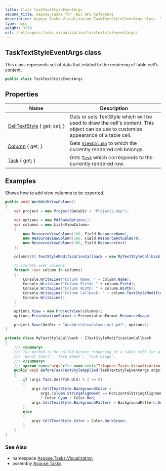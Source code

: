 ```yaml
---
title: Class TaskTextStyleEventArgs
second_title: Aspose.Tasks for .NET API Reference
description: Aspose.Tasks.Visualization.TaskTextStyleEventArgs class. This class represents set of data that related to the rendering of table cells content
type: docs
weight: 3280
url: /net/aspose.tasks.visualization/tasktextstyleeventargs/
---
```

## TaskTextStyleEventArgs class

This class represents set of data that related to the rendering of table cell's content.

```csharp
public class TaskTextStyleEventArgs
```

## Properties

| Name | Description |
| --- | --- |
| [CellTextStyle](../../aspose.tasks.visualization/tasktextstyleeventargs/celltextstyle/) { get; set; } | Gets or sets TextStyle which will be used to draw the cell's content. This object can be use to customize appearance of a table cell. |
| [Column](../../aspose.tasks.visualization/tasktextstyleeventargs/column/) { get; } | Gets [`ViewColumn`](../viewcolumn/) to which the currently rendered cell belongs. |
| [Task](../../aspose.tasks.visualization/tasktextstyleeventargs/task/) { get; } | Gets [`Task`](./task/) which corresponds to the currently rendered row. |

## Examples

Shows how to add view columns to be exported.

```csharp
public void WorkWithViewColumn()
{
    var project = new Project(DataDir + "Project2.mpp");

    var options = new PdfSaveOptions();
    var columns = new List<ViewColumn>
    {
        new ResourceViewColumn(100, Field.ResourceName),
        new ResourceViewColumn(100, Field.ResourceActualWork),
        new ResourceViewColumn(100, Field.ResourceCost)
    };

    columns[0].TextStyleModificationCallback = new MyTextStyleCallback();

    // iterate over columns
    foreach (var column in columns)
    {
        Console.WriteLine("Column Name: " + column.Name);
        Console.WriteLine("Column Field: " + column.Field);
        Console.WriteLine("Column Width: " + column.Width);
        Console.WriteLine("Column Callback: " + column.TextStyleModificationCallback);
        Console.WriteLine();
    }

    options.View = new ProjectView(columns);
    options.PresentationFormat = PresentationFormat.ResourceUsage;

    project.Save(OutDir + "WorkWithViewColumn_out.pdf", options);
}

private class MyTextStyleCallback : ITextStyleModificationCallback
{
    /// <summary>
    /// The method to be called before rendering of a table cell for a task row in the following views:
    /// 'Gantt Chart', 'Task Sheet', 'Task Usage'.
    /// </summary>
    /// <param name="args">The <see cref="T:Aspose.Tasks.Visualization.TaskTextStyleEventArgs" /> object.</param>
    public void BeforeTaskTextStyleApplied(TaskTextStyleEventArgs args)
    {
        if (args.Task.Get(Tsk.Uid) % 2 == 0)
        {
            args.CellTextStyle.BackgroundColor = 
                args.Column.StringAlignment == HorizontalStringAlignment.Center 
                ? Color.Cyan : Color.Red;
            args.CellTextStyle.BackgroundPattern = BackgroundPattern.SolidFill;
        }
        else
        {
            args.CellTextStyle.Color = Color.DarkGreen;
        }
    }
}
```

### See Also

* namespace [Aspose.Tasks.Visualization](../../aspose.tasks.visualization/)
* assembly [Aspose.Tasks](../../)


